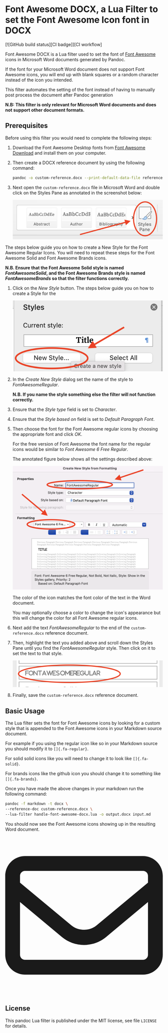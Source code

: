Font Awesome DOCX, a Lua Filter to set the Font Awesome Icon font in DOCX
=========================================================================

[![GitHub build status][CI badge]][CI workflow]

Font Awesome DOCX is a Lua filter used to set the font of [Font Awesome](https://fontawesome.com/) icons in Microsoft Word documents generated by Pandoc.

If the font for your Microsoft Word document does not support Font Awesome icons, you will end up with blank squares or a random character instead of the icon you intended.

This filter automates the setting of the font instead of having to manually post process the document after Pandoc generation

**N.B: This filter is only relevant for Microsoft Word documents and does not support other document formats.**

Prerequisites
-------------

Before using this filter you would need to complete the following steps:

1. Download the Font Awesome Desktop fonts from [Font Awesome Download](https://fontawesome.com/download) and install them on your computer.

1. Then create a DOCX reference document by using the following command:

    ```bash
    pandoc -o custom-reference.docx --print-default-data-file reference.docx
    ```

1. Next open the `custom-reference.docx` file in Microsoft Word and double click on the Styles Pane as annotated in the screenshot below:

    ![](images/styles-pane.png)

The steps below guide you on how to create a New Style for the Font Awesome Regular Icons. You will need to repeat these steps for the Font Awesome Solid and Font Awesome Brands icons.

**N.B. Ensure that the Font Awesome Solid style is named _FontAwesomeSolid_, and the Font Awesome Brands style is named _FontAwesomeBrands_ so that the filter functions correctly.**

1. Click on the _New Style_ button. The steps below guide you on how to create a Style for the

    ![](images/new-style.png)

1. In the _Create New Style_ dialog set the name of the style to _FontAwesomeRegular_.

    **N.B. If you name the style something else the filter will not function correctly.**

1. Ensure that the _Style type_ field is set to _Character_.

1. Ensure that the _Style based on_ field is set to _Default Paragraph Font_.

1. Then choose the font for the Font Awesome regular icons by choosing the appropriate font and click _OK_.

    For the free version of Font Awesome the font name for the regular icons would be similar to _Font Awesome 6 Free Regular_.

    The annotated figure below shows all the settings described above:

    ![](images/new-style-formatting-dialog.png)

    The color of the icon matches the font color of the text in the Word document.

    You may optionally choose a color to change the icon's appearance but this will change the color for all Font Awesome regular icons.

1. Next add the text _FontAwesomeRegular_ to the end of the `custom-reference.docx` reference document.

1. Then, highlight the text you added above and scroll down the Styles Pane until you find the _FontAwesomeRegular_ style. Then click on it to set the text to that style.

    ![](images/font-awesome-regular-style.png)

1. Finally, save the `custom-reference.docx` reference document.

Basic Usage
-----------

The Lua filter sets the font for Font Awesome icons by looking for a custom style that is appended to the Font Awesome icons in your Markdown source document.

For example if you using the regular icon like so <i class="fa-regular fa-envelope"></i> in your Markdown source you should modify it to `[`<i class="fa-regular fa-envelope" style="vertical-align: bottom;"></i>`]{.fa-regular}`.

For solid solid icons like <i class="fa-solid fa-mobile-screen-button"></i> you will need to change it to look like `[`<i class="fa-solid fa-mobile-screen-button" style="vertical-align: bottom;"></i>`]{.fa-solid}`.

For brands icons like the github icon <i class="fa-brands fa-github"></i> you should change it to something like `[`<i class="fa-brands fa-github" style="vertical-align: bottom;"></i>`]{.fa-brands}`.

Once you have made the above changes in your markdown run the following command:

```bash
pandoc -f markdown -t docx \
--reference-doc custom-reference.docx \
--lua-filter handle-font-awesome-docx.lua -o output.docx input.md
```

You should now see the Font Awesome icons showing up in the resulting Word document.

<svg aria-hidden="true" focusable="false" data-prefix="far" data-icon="envelope" class="svg-inline--fa fa-envelope" role="img" xmlns="http://www.w3.org/2000/svg" viewBox="0 0 512 512"><path fill="currentColor" d="M448 64H64C28.65 64 0 92.65 0 128v256c0 35.35 28.65 64 64 64h384c35.35 0 64-28.65 64-64V128C512 92.65 483.3 64 448 64zM64 112h384c8.822 0 16 7.178 16 16v22.16l-166.8 138.1c-23.19 19.28-59.34 19.27-82.47 .0156L48 150.2V128C48 119.2 55.18 112 64 112zM448 400H64c-8.822 0-16-7.178-16-16V212.7l136.1 113.4C204.3 342.8 229.8 352 256 352s51.75-9.188 71.97-25.98L464 212.7V384C464 392.8 456.8 400 448 400z"></path></svg>

License
------------------------------------------------------------------

This pandoc Lua filter is published under the MIT license, see
file `LICENSE` for details.
